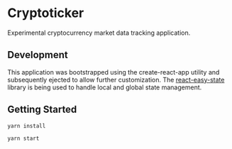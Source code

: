 # Cryptoticker

Experimental cryptocurrency market data tracking application.

## Development

This application was bootstrapped using the create-react-app utility and subsequently ejected to allow further customization. The [react-easy-state](https://github.com/solkimicreb/react-easy-state) library is being used to handle local and global state management.

## Getting Started

`yarn install`

`yarn start`
